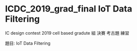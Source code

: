# ICDC_2019_grad_final IoT Data Filtering
IC design contest 2019 cell based gradute 組 決賽 考古題 練習

題目: IoT Data Filtering
